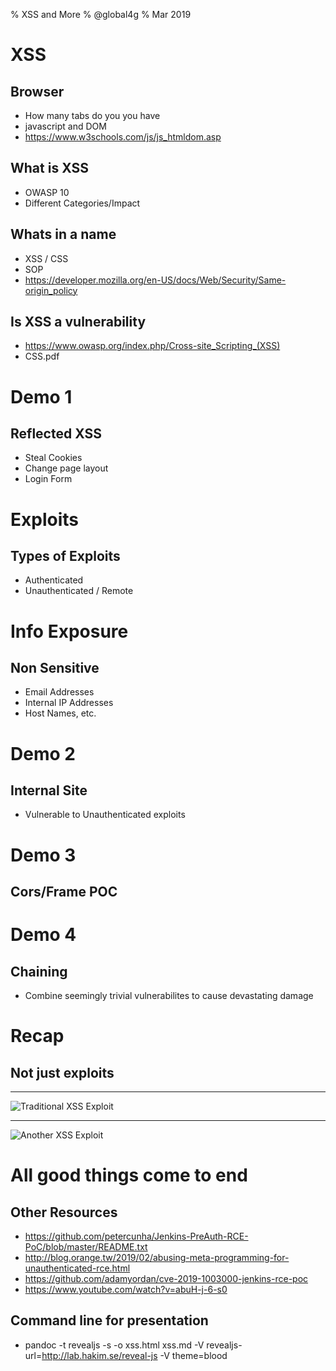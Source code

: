 % XSS and More 
% @global4g 
% Mar 2019

# XSS 


## Browser
-  How many tabs do you you have
-  javascript and DOM 
-  <https://www.w3schools.com/js/js_htmldom.asp>

## What is XSS
- OWASP 10
- Different Categories/Impact



## Whats in a name 
- XSS / CSS 
- SOP 
- <https://developer.mozilla.org/en-US/docs/Web/Security/Same-origin_policy>


## Is XSS a vulnerability 
- <https://www.owasp.org/index.php/Cross-site_Scripting_(XSS)> 
- CSS.pdf 


# Demo 1

## Reflected XSS

- Steal Cookies 
- Change page layout 
- Login Form 

# Exploits 

## Types of Exploits 

- Authenticated
- Unauthenticated / Remote 


# Info Exposure 

## Non Sensitive

- Email Addresses
- Internal IP Addresses
- Host Names, etc.
 



# Demo 2

## Internal Site

- Vulnerable to Unauthenticated exploits 


# Demo 3

## Cors/Frame POC 


# Demo 4

## Chaining

- Combine seemingly trivial vulnerabilites to cause devastating damage



# Recap 

## Not just exploits

------------------

![Traditional XSS Exploit](pic-xss1.png)



------------------

![Another XSS Exploit](pic-xss2.png)


# All good things come to end


## Other Resources

- <https://github.com/petercunha/Jenkins-PreAuth-RCE-PoC/blob/master/README.txt> 
- <http://blog.orange.tw/2019/02/abusing-meta-programming-for-unauthenticated-rce.html> 
- <https://github.com/adamyordan/cve-2019-1003000-jenkins-rce-poc> 
- <https://www.youtube.com/watch?v=abuH-j-6-s0>

## Command line for presentation 
- pandoc -t revealjs -s -o xss.html xss.md -V revealjs-url=http://lab.hakim.se/reveal-js -V theme=blood
